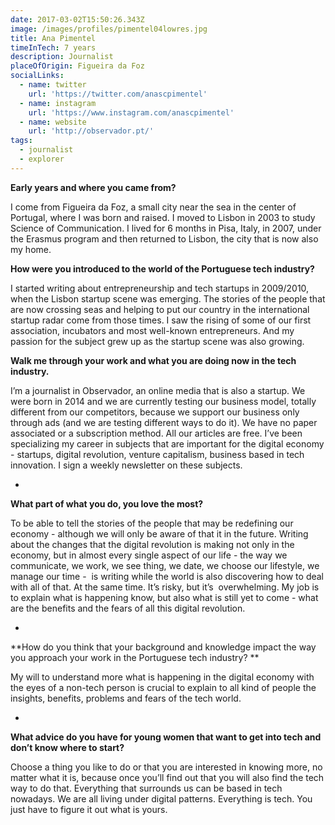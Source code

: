 ```yaml
---
date: 2017-03-02T15:50:26.343Z
image: /images/profiles/pimentel04lowres.jpg
title: Ana Pimentel
timeInTech: 7 years
description: Journalist
placeOfOrigin: Figueira da Foz
socialLinks:
  - name: twitter
    url: 'https://twitter.com/anascpimentel'
  - name: instagram
    url: 'https://www.instagram.com/anascpimentel'
  - name: website
    url: 'http://observador.pt/'
tags:
  - journalist
  - explorer
---
```


**Early years and where you came from?**

I come from Figueira da Foz, a small city near the sea in the center of Portugal, where I was born and raised. I moved to Lisbon in 2003 to study Science of Communication. I lived for 6 months in Pisa, Italy, in 2007, under the Erasmus program and then returned to Lisbon, the city that is now also my home.

**How were you introduced to the world of the Portuguese tech industry?**

I started writing about entrepreneurship and tech startups in 2009/2010, when the Lisbon startup scene was emerging. The stories of the people that are now crossing seas and helping to put our country in the international startup radar come from those times. I saw the rising of some of our first association, incubators and most well-known entrepreneurs. And my passion for the subject grew up as the startup scene was also growing.

**Walk me through your work and what you are doing now in the tech industry.**

I’m a journalist in Observador, an online media that is also a startup. We were born in 2014 and we are currently testing our business model, totally different from our competitors, because we support our business only through ads (and we are testing different ways to do it). We have no paper associated or a subscription method. All our articles are free. I’ve been specializing my career in subjects that are important for the digital economy - startups, digital revolution, venture capitalism, business based in tech innovation. I sign a weekly newsletter on these subjects.

* 

**What part of what you do, you love the most?**

To be able to tell the stories of the people that may be redefining our economy - although we will only be aware of that it in the future. Writing about the changes that the digital revolution is making not only in the economy, but in almost every single aspect of our life - the way we communicate, we work, we see thing, we date, we choose our lifestyle, we manage our time -  is writing while the world is also discovering how to deal with all of that. At the same time. It’s risky, but it’s  overwhelming. My job is to explain what is happening know, but also what is still yet to come - what are the benefits and the fears of all this digital revolution.

* 

\*\*How do you think that your background and knowledge impact the way you approach your work in the Portuguese tech industry? \*\*

My will to understand more what is happening in the digital economy with the eyes of a non-tech person is crucial to explain to all kind of people the insights, benefits, problems and fears of the tech world.

* 

**What advice do you have for young women that want to get into tech and don’t know where to start?**

Choose a thing you like to do or that you are interested in knowing more, no matter what it is, because once you’ll find out that you will also find the tech way to do that. Everything that surrounds us can be based in tech nowadays. We are all living under digital patterns. Everything is tech. You just have to figure it out what is yours.